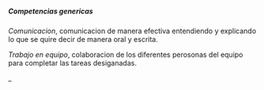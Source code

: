 ##### Competencias genericas #####
_Comunicacion_, comunicacion de manera efectiva entendiendo y explicando lo que se quire decir de manera oral y escrita.  

_Trabajo en equipo_, colaboracion de los diferentes perosonas del equipo para completar las tareas desiganadas.  

_

